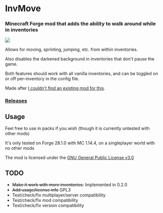 # InvMove
### Minecraft Forge mod that adds the ability to walk around while in inventories

![](demo/InvMove-0.2.0.gif)

Allows for moving, sprinting, jumping, etc. from within inventories.

Also disables the darkened background in inventories that don't pause the game.

Both features should work with all vanilla inventories, and can be toggled on or off per-inventory in the config file.

Made after [I couldn't find an existing mod for this](https://redd.it/egwe8w).

### [Releases](https://github.com/PieKing1215/InvMove/releases)

## Usage

Feel free to use in packs if you wish (though it is currently untested with other mods)

It's only tested on Forge 28.1.0 with MC 1.14.4, on a singleplayer world with no other mods

The mod is licensed under the [GNU General Public License v3.0](LICENSE.md)

## TODO
- ~~Make it work with more inventories.~~ Implemented in 0.2.0
- ~~Add usage/license info~~ GPL3
- Test/check/fix multiplayer/server compatibility
- Test/check/fix mod compatibility
- Test/check/fix version compatibility
